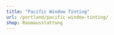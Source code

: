 ```yaml
---
title: "Pacific Window Tinting"
url: /portland/pacific-window-tinting/
shop: Raumausstattung
---
```

